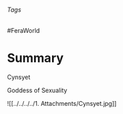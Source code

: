 ###### Tags

#FeraWorld

# Summary

Cynsyet

Goddess of Sexuality

![[../../../../1. Attachments/Cynsyet.jpg]]